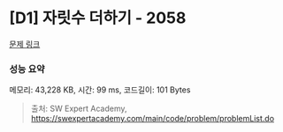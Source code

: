 # [D1] 자릿수 더하기 - 2058 

[문제 링크](https://swexpertacademy.com/main/code/problem/problemDetail.do?contestProbId=AV5QPRjqA10DFAUq) 

### 성능 요약

메모리: 43,228 KB, 시간: 99 ms, 코드길이: 101 Bytes



> 출처: SW Expert Academy, https://swexpertacademy.com/main/code/problem/problemList.do
